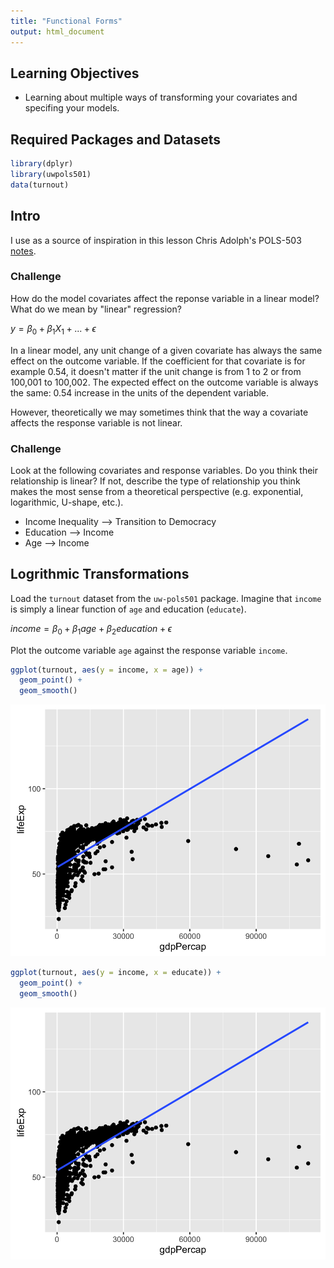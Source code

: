 ```yaml
---
title: "Functional Forms"
output: html_document
---
```


## Learning Objectives

- Learning about multiple ways of transforming your covariates and specifing your models.

## Required Packages and Datasets


```r
library(dplyr)
library(uwpols501)
data(turnout)
```


## Intro
I use as a source of inspiration in this lesson Chris Adolph's POLS-503 [notes](http://faculty.washington.edu/cadolph/503/topic5.pw.pdf). 

<div id="challenge-1" class="panel panel-primary"><div class="panel-heading"><h3 class="panel-title">Challenge</h3></div><div class="panel-body">
How do the model covariates affect the reponse variable in a linear model? What do we mean by "linear" regression?

$y = \beta_{0} + \beta_{1}X_{1} + ... + \epsilon$
</div></div>

In a linear model, any unit change of a given covariate has always the same effect on the outcome variable. If the coefficient for that covariate is for example 0.54, it doesn't matter if the unit change is from 1 to 2 or from 100,001 to 100,002. The expected effect on the outcome variable is always the same: 0.54 increase in the units of the dependent variable. 

However, theoretically we may sometimes think that the way a covariate affects the response variable is not linear.

<div id="challenge-2" class="panel panel-primary"><div class="panel-heading"><h3 class="panel-title">Challenge</h3></div><div class="panel-body">
Look at the following covariates and response variables. Do you think their relationship is linear? If not, describe the type of relationship you think makes the most sense from a theoretical perspective (e.g. exponential, logarithmic, U-shape, etc.).

  - Income Inequality --> Transition to Democracy
  - Education --> Income
  - Age --> Income
</div></div>

## Logrithmic Transformations

Load the `turnout` dataset from the `uw-pols501` package. 
Imagine that `income` is simply a linear function of `age` and education (`educate`).

$income = \beta_{0} + \beta_{1}age + \beta_{2}education + \epsilon$ 

Plot the outcome variable `age` against the response variable `income`.


```r
ggplot(turnout, aes(y = income, x = age)) +
  geom_point() +
  geom_smooth()
```

<img src="lessons_functional_forms_files/figure-html/unnamed-chunk-2-1.png" title="" alt="" width="672" />



```r
ggplot(turnout, aes(y = income, x = educate)) +
  geom_point() +
  geom_smooth()
```

<img src="lessons_functional_forms_files/figure-html/unnamed-chunk-3-1.png" title="" alt="" width="672" />

